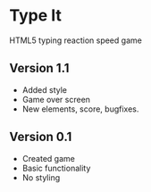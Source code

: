 # Type It
HTML5 typing reaction speed game

## Version 1.1
- Added style
- Game over screen
- New elements, score, bugfixes.

## Version 0.1
- Created game
- Basic functionality
- No styling
